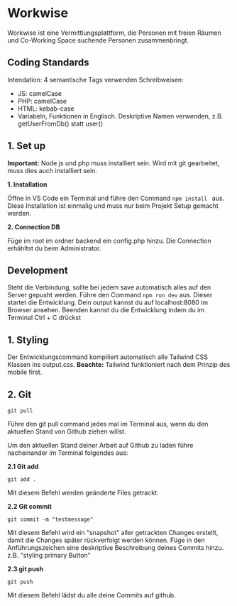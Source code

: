 # Workwise
Workwise ist eine Vermittlungsplattform, die Personen mit freien Räumen und Co-Working Space suchende Personen zusammenbringt.

## Coding Standards
Intendation: 4
semantische Tags verwenden
Schreibweisen:
  - JS: camelCase
  - PHP: camelCase
  - HTML: kebab-case
  - Variabeln, Funktionen in Englisch. Deskriptive Namen verwenden, z.B. getUserFromDb() statt user()

## 1. Set up
**Important:** Node.js und php muss installiert sein. Wird mit git gearbeitet, muss dies auch installiert sein.

**1. Installation**

 Öffne in VS Code ein Terminal und führe den Command 
``
npm install 
``
aus. Diese Installation ist einmalig und muss nur beim Projekt Setup gemacht werden.

**2. Connection DB** 

<!-- Fülle die Connection in die sftp.json im Folder .vscode/ aus. Frage dazu beim Administrator nach. -->
Füge im root im ordner backend ein config.php hinzu. Die Connection erhähltst du beim Administrator.

## Development
Steht die Verbindung, sollte bei jedem save automatisch alles auf den Server gepusht werden. Führe den Command 
``
npm run dev
``
aus. Dieser startet die Entwicklung. Dein output kannst du auf localhost:8080 im Browser ansehen. Beenden kannst du die Entwicklung indem du im Terminal Ctrl + C drückst

## 1. Styling

Der Entwicklungscommand kompiliert automatisch alle Tailwind CSS Klassen ins output.css.
**Beachte:** Tailwind funktioniert nach dem Prinzip des mobile first.

## 2. Git

```
git pull
```
Führe den git pull command jedes mal im Terminal aus, wenn du den aktuellen Stand von Github ziehen willst.

Um den aktuellen Stand deiner Arbeit auf Github zu laden führe nacheinander im Terminal folgendes aus:

  **2.1 Git add**

  ``
  git add .
  ``

  Mit diesem Befehl werden geänderte Files getrackt.

  **2.2 Git commit**

  ``
  git commit -m "testmessage"
  ``

  Mit diesem Befehl wird ein "snapshot" aller getrackten Changes erstellt, damit die Changes später rückverfolgt werden können. Füge in den Anführungszeichen eine deskriptive Beschreibung deines Commits hinzu. z.B. "styling primary Button"

  **2.3 git push**

  ``
  git push
  ``

  Mit diesem Befehl lädst du alle deine Commits auf github.